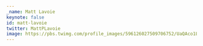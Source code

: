 ```yaml
---
_name: Matt Lavoie
keynote: false
id: matt-lavoie
twitter: MattPLavoie
image: https://pbs.twimg.com/profile_images/596126027509706752/UaQAco1L.png
---
```

